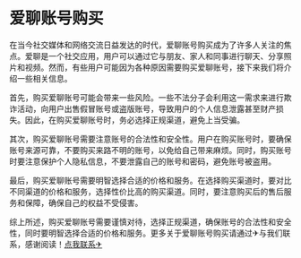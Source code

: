 # 爱聊账号购买

在当今社交媒体和网络交流日益发达的时代，爱聊账号购买成为了许多人关注的焦点。爱聊是一个社交应用，用户可以通过它与朋友、家人和同事进行聊天、分享照片和视频。然而，有些用户可能因为各种原因需要购买爱聊账号，接下来我们将介绍一些相关信息。

首先，购买爱聊账号可能会带来一些风险。一些不法分子会利用这一需求来进行欺诈活动，向用户出售假冒账号或盗版账号，导致用户的个人信息泄露甚至财产损失。因此，在购买爱聊账号时，务必选择正规渠道，避免上当受骗。

其次，购买爱聊账号需要注意账号的合法性和安全性。用户在购买账号时，要确保账号来源可靠，不要购买来路不明的账号，以免给自己带来麻烦。同时，购买账号时要注意保护个人隐私信息，不要泄露自己的账号和密码，避免账号被盗用。

最后，购买爱聊账号需要明智选择合适的价格和服务。在选择购买渠道时，要对比不同渠道的价格和服务，选择性价比高的购买渠道。同时，要注意购买后的售后服务和保障，确保自己的权益不受侵害。

综上所述，购买爱聊账号需要谨慎对待，选择正规渠道，确保账号的合法性和安全性，同时要明智选择合适的价格和服务。更多关于爱聊账号购买请通过✈与我们联系，感谢阅读！[点我联系✈](https://www.G208.com)